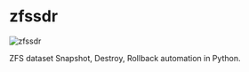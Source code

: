 # zfssdr
![zfssdr](https://assets.meliber.work/zfssdr-logo.svg)

ZFS dataset Snapshot, Destroy, Rollback automation in Python.
